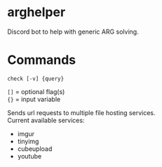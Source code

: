 # arghelper
Discord bot to help with generic ARG solving.

# Commands

`check [-v] {query}`

`[]` = optional flag(s)\
`{}` = input variable

Sends url requests to multiple file hosting services.\
Current available services:
* imgur
* tinyimg
* cubeupload
* youtube
